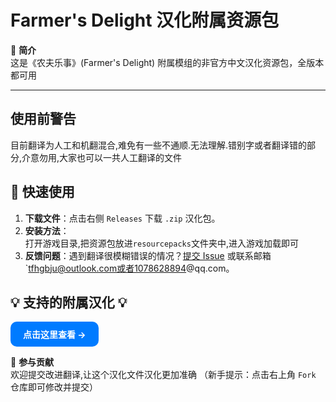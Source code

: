 # Farmer's Delight 汉化附属资源包

📖 **简介**  
这是《农夫乐事》(Farmer's Delight) 附属模组的非官方中文汉化资源包，全版本都可用

---
##  使用前警告
目前翻译为人工和机翻混合,难免有一些不通顺.无法理解.错别字或者翻译错的部分,介意勿用,大家也可以一共人工翻译的文件
## 🚀 快速使用
1. **下载文件**：点击右侧 `Releases` 下载 `.zip` 汉化包。  
2. **安装方法**：  
   打开游戏目录,把资源包放进`resourcepacks`文件夹中,进入游戏加载即可
4. **反馈问题**：遇到翻译很模糊错误的情况？[提交 Issue](https://github.com/mexiaosqwq/farmers-delight-zh-addon/issues) 或联系邮箱 `tfhgbju@outlook.com或者1078628894@qq.com。
## 💡 支持的附属汉化 💡
<!-- 蓝色按钮 -->
   <a href="./doc" style="
       display: inline-block;
       padding: 10px 20px;
       background-color: #007bff;
       color: white;
       text-decoration: none;
       border-radius: 10px;
       font-weight: bold;
   ">
         点击这里查看 →
   </a>
   
 🙌 **参与贡献**  
欢迎提交改进翻译,让这个汉化文件汉化更加准确
（新手提示：点击右上角 `Fork` 仓库即可修改并提交）
